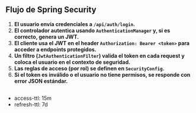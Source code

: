 ## Flujo de Spring Security 

1. **El usuario envía credenciales a `/api/auth/login`.**
2. **El controlador autentica usando `AuthenticationManager` y, si es correcto, genera un JWT.**
3. **El cliente usa el JWT en el header `Authorization: Bearer <token>` para acceder a endpoints protegidos.**
4. **Un filtro (`JwtAuthenticationFilter`) valida el token en cada request y coloca el usuario en el contexto de seguridad.**
5. **Las reglas de acceso (por rol) se definen en `SecurityConfig`.**
6. **Si el token es inválido o el usuario no tiene permisos, se responde con error JSON estándar.**


##  

- access-ttl: 15m
- refresh-ttl: 7d